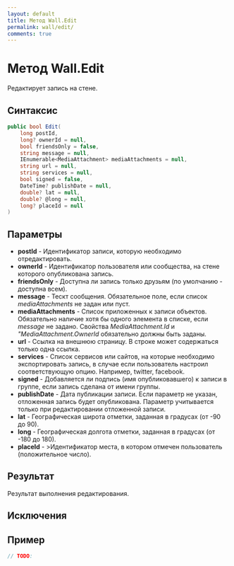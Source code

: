 ```yaml
---
layout: default
title: Метод Wall.Edit
permalink: wall/edit/
comments: true
---
```

# Метод Wall.Edit
Редактирует запись на стене. 

## Синтаксис
```csharp
public bool Edit(
	long postId, 
	long? ownerId = null, 
	bool friendsOnly = false,
	string message = null, 
	IEnumerable<MediaAttachment> mediaAttachments = null,
	string url = null,
	string services = null, 
	bool signed = false, 
	DateTime? publishDate = null,
	double? lat = null, 
	double? @long = null, 
	long? placeId = null
)
```

## Параметры
+ **postId** - Идентификатор записи, которую необходимо отредактировать.
+ **ownerId** - Идентификатор пользователя или сообщества, на стене которого опубликована запись.
+ **friendsOnly** - Доступна ли запись только друзьям (по умолчанию - доступна всем).
+ **message** - Тескт сообщения. Обязательное поле, если список *mediaAttachments* не задан или пуст.
+ **mediaAttachments** - Список приложенных к записи объектов. Обязательно наличие хотя бы одного элемента в списке, если *message* не задано. Свойства *MediaAttachment.Id* и *"MediaAttachment.OwnerId* обязательно должны быть заданы.
+ **url** - Ссылка на внешнюю страницу. В строке может содержаться только одна ссылка.
+ **services** - Список сервисов или сайтов, на которые необходимо экспортировать запись, в случае если пользователь настроил соответствующую опцию. Например, twitter, facebook.
+ **signed** - Добавляется ли подпись (имя опубликовавшего) к записи в группе, если запись сделана от имени группы.
+ **publishDate** - Дата публикации записи. Если параметр не указан, отложенная запись будет опубликована. Параметр учитывается только при редактировании отложенной записи.
+ **lat** - Географическая широта отметки, заданная в градусах (от -90 до 90).
+ **long** - Географическая долгота отметки, заданная в градусах (от -180 до 180).
+ **placeId** - >Идентификатор места, в котором отмечен пользователь (положительное число).

## Результат
Результат выполнения редактирования.

## Исключения

## Пример
```csharp
// TODO:
```